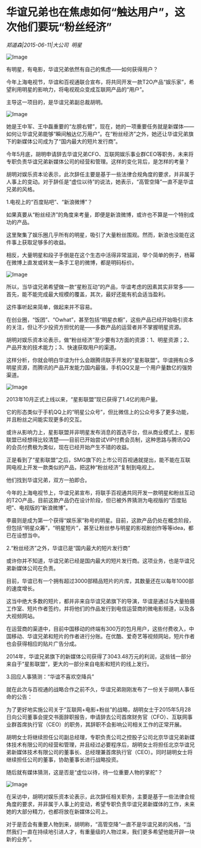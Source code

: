 # 华谊兄弟也在焦虑如何“触达用户”，这次他们要玩“粉丝经济”

*郑道森|2015-06-11|大公司 
                                                明星*

![Image](http://si1.go2yd.com/get-image/0LSavjUJPDE)

有明星，有电影，华谊兄弟依然有自己的焦虑——如何获得用户？

今年上海电视节，华谊和百视通联合宣布，将共同开发一款T2O产品“娱乐家”，希望利用明星的影响力，将电视观众变成互联网产品的“用户”。

主导这一项目的，是华谊兄弟副总裁胡明。

![Image](http://si1.go2yd.com/get-image/0LSavkk5Bho)

她是王中军、王中磊重要的“左膀右臂”，现在，她的一项重要任务就是新媒体——如何让华谊兄弟能够“瞬间触达亿万用户”。在“粉丝经济”之外，她还让华谊兄弟旗下的新媒体公司成为了“国内最大的短片发行商”。

今年5月底，胡明申请辞去华谊兄弟CFO、互联网娱乐事业群CEO等职务，未来将专职负责华谊兄弟新媒体公司的经营和管理。这样的变化背后，是怎样的考量？

胡明对娱乐资本论表示，此次辞任主要是基于一些法律合规角度的要求，并非属于人事上的变动。对于辞任是“虚位以待”的说法，她表示，“高管空降”一直不是华谊兄弟的风格。

1.电视上的“百度贴吧”、“新浪微博”？

如果真要从“粉丝经济”的角度来考量，即便是新浪微博，或许也不算是一个特别成功的产品。

这里聚集了娱乐圈几乎所有的明星，吸引了大量粉丝围观。然而，新浪也没能在这件事上获取足够多的收益。

相反，大量明星和段子手倒是在这个生态中活得非常滋润，举个简单的例子，杨幂在微博上直发或转发一条手工皂的微博，都是明码标价。

![Image](http://si1.go2yd.com/get-image/0LSavhx8xqi)

所以，当华谊兄弟希望做一款“星粉互动”的产品，华谊考虑的因素其实非常多——首先，能不能完成最大规模的覆盖，其次，最好还能有机会适当盈利。

这件事听起来简单，做起来并不容易。

在创业圈，“饭团”、“Owhat”，甚至包括“明星衣橱”，这些产品已经开始吸引资本的关注，但让不少投资方担忧的是——多数产品的运营者并不掌握明星资源。

胡明对娱乐资本论表示，做“粉丝经济”至少要有3方面的资源：1、明星资源；2、产品开发的技术能力；3、快速获取用户的渠道。

这样分析，你就会明白华谊为什么会跟腾讯联手开发的“星影联盟”。华谊拥有众多明星资源，而腾讯的产品开发能力国内最强，手机QQ又是一个用户量数亿的强势渠道。

![Image](http://si1.go2yd.com/get-image/0LSavgri7e4)

2013年10月正式上线以来，“星影联盟”现已获得了1.4亿的用户量。

它的形态类似于手机QQ上的“明星公众号”，但比微信上的公众号多了更多功能，并且粉丝之间能实现更多的交互。

或许从影响力上，星影联盟并非明星发布消息的首选平台，但从商业模式上，星影联盟已经想得比较清楚——目前已开始尝试VIP付费会员制，这种思路与腾讯QQ的会员付费极为类似，现在已经开始产生不错的收益。

正是看到了“星影联盟”之后，SMG旗下的上市公司百视通就提出，能不能在互联网电视上开发一款类似的产品，把这种“粉丝经济”复制到电视上。

他们找到华谊兄弟，双方一拍即合。

今年的上海电视节上，华谊兄弟宣布，将联手百视通共同开发一款明星和粉丝互动的T2O产品，目前这款产品仍在设计阶段，但已被外界猜测为电视版的“百度贴吧”、电视版的“新浪微博”。

李晨则是成为第一个获得“娱乐家”称号的明星。目前，这款产品仍处在概念阶段，但包括“明星众筹”，“明星短片”，甚至让粉丝参与明星的影视剧创作等等idea，都已在设想当中。

2.“粉丝经济”之外，华谊已是“国内最大的短片发行商”

或许你并不知道，华谊兄弟已经是国内最大的短片发行商。这项业务，也是华谊兄弟新媒体公司在负责。

目前，华谊已有一个拥有超过3000部精品短片的片库，其数量还在以每年1000部的速度增长。

这当中绝大多数的短片，都并非来自华谊兄弟旗下的导演，华谊是通过与大量拍摄工作室、短片作者签约，并将他们的作品发行到电信运营商的微电影频道，以及各大视频网站。

在运营商的渠道中，目前中国移动的终端有300万的包月用户，这些付费收入，中国移动、华谊兄弟和短片的作者进行分账。在优酷、爱奇艺等视频网站，短片作者也会获得相应的贴片广告分成。

2014年，华谊兄弟旗下的新媒体公司获得了3043.48万元的利润，这些钱一部分来自于“星影联盟”，更大的一部分来自电影和短片的线上发行。

3.回应人事猜测：“华谊不喜欢空降兵”

就在此次与百视通的战略合作之前不久，华谊兄弟刚刚发布了一份关于胡明人事任命的公告：

为了更好地实施公司关于“互联网+电影+粉丝”的战略，胡明女士于2015年5月28日向公司董事会提交书面辞职报告，申请辞去公司首席财务官（CFO）、互联网事业群首席执行官（CEO）的职务，其辞职不会影响公司相关工作的正常开展。

胡明女士将继续担任公司副总经理，专职负责公司之控股子公司北京华谊兄弟新媒体技术有限公司的经营和管理，并且经过必要程序后，胡明女士将担任北京华谊兄弟新媒体技术有限公司的董事长、总经理兼首席执行官（CEO）。同时胡明女士将继续担任公司的董事，协助董事长进行战略投资。

随后就有媒体猜测，这是否是“虚位以待，待一位重要人物的掌舵”？

![Image](http://si1.go2yd.com/get-image/0LSavfVrbuq)

在采访中，胡明对娱乐资本论表示，此次辞任相关职务，主要是基于一些法律合规角度的要求，并非属于人事上的变动，希望专职负责华谊兄弟新媒体的工作，未来她的大部分精力，也都将放在新媒体公司上。

对于是否会有重要人物到来，胡明称，“高管空降”一直不是华谊兄弟的风格，“当然我们一直在持续地引进人才，有重量级的人物过来，我们更多希望他能开辟一块新的业务”。

